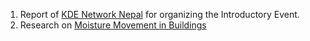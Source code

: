 1. Report of [KDE Network Nepal](nodes/KDE%20Network%20Nepal.md) for organizing the Introductory Event.
2. Research on [Moisture Movement in Buildings](nodes/Moisture%20Movement%20in%20Buildings.md)

